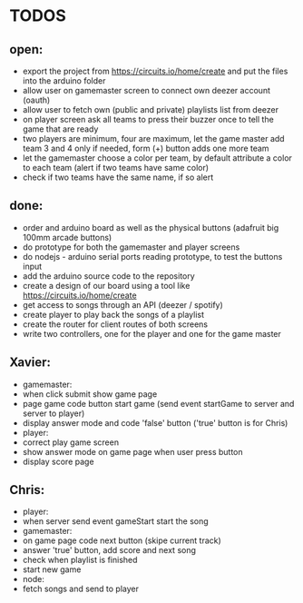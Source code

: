 # TODOS

## open:

* export the project from https://circuits.io/home/create and put the files into the arduino folder
* allow user on gamemaster screen to connect own deezer account (oauth)
* allow user to fetch own (public and private) playlists list from deezer
* on player screen ask all teams to press their buzzer once to tell the game that are ready
* two players are minimum, four are maximum, let the game master add team 3 and 4 only if needed, form (+) button adds one more team
* let the gamemaster choose a color per team, by default attribute a color to each team (alert if two teams have same color)
* check if two teams have the same name, if so alert

## done:

* order and arduino board as well as the physical buttons (adafruit big 100mm arcade buttons)
* do prototype for both the gamemaster and player screens
* do nodejs - arduino serial ports reading prototype, to test the buttons input
* add the arduino source code to the repository
* create a design of our board using a tool like https://circuits.io/home/create
* get access to songs through an API (deezer / spotify)
* create player to play back the songs of a playlist
* create the router for client routes of both screens
* write two controllers, one for the player and one for the game master

## Xavier:
* gamemaster: 
 * when click submit show game page
 * page game code button start game (send event startGame to server and server to player)
 * display answer mode and code 'false' button ('true' button is for Chris)
* player: 
 * correct play game screen
 * show answer mode on game page when user press button
 * display score page

## Chris:
* player:
 * when server send event gameStart start the song
* gamemaster:
 * on game page code next button (skipe current track)
 * answer 'true' button, add score and next song
 * check when playlist is finished
 * start new game
* node:
 * fetch songs and send to player

